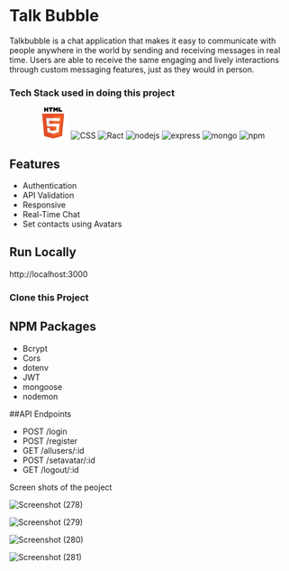 <h1>Talk Bubble</h1>
  
<p>Talkbubble is a chat application that makes it easy to communicate with people anywhere in the world by sending and receiving messages in real time. Users are able to receive the same engaging and lively interactions through custom messaging features, just as they would in person.
</p>


<h3>Tech Stack used in doing this project</h3>

<p align = "center">
<img src="https://github.com/PrinceCorwin/Useful-tech-icons/blob/main/images/HTML.png" alt="html" width="55" height="55"/>
<img src="https://user-images.githubusercontent.com/25181517/183898674-75a4a1b1-f960-4ea9-abcb-637170a00a75.png" alt="CSS" width="50" height="55"/>
<img src="https://cdn.iconscout.com/icon/free/png-512/free-react-1-282599.png?f=avif&w=256" alt="Ract" width="50" height="50"/>
<img src="https://cdn.iconscout.com/icon/free/png-512/free-node-js-3-1174937.png?f=avif&w=256" alt="nodejs" width="50" height="50"/>
<img src="https://res.cloudinary.com/kc-cloud/images/f_auto,q_auto/v1651772163/expressjslogo/expressjslogo.webp?_i=AA" alt="express" width="50" height="50"/>
 <img src="https://cdn.iconscout.com/icon/free/png-256/free-mongodb-3629020-3030245.png" alt="mongo" width="50" height="50"/> 

<img src="https://user-images.githubusercontent.com/25181517/121401671-49102800-c959-11eb-9f6f-74d49a5e1774.png" alt="npm" width="50" height="50"/>


## Features 
-  Authentication
-  API Validation
-  Responsive
-  Real-Time Chat
-  Set contacts using Avatars

## Run Locally
http://localhost:3000

### Clone this Project


## NPM Packages
- Bcrypt
- Cors
- dotenv
- JWT
- mongoose
- nodemon

##API Endpoints
- POST /login
- POST /register
- GET /allusers/:id
- POST /setavatar/:id
- GET /logout/:id

<p>Screen shots of the peoject</p>


![Screenshot (278)](https://github.com/ShradhaVastrakar/TalkBubble/assets/115460277/81c09497-861a-4de3-9bd4-6fb9477df662)

![Screenshot (279)](https://github.com/ShradhaVastrakar/TalkBubble/assets/115460277/15e609c9-c350-4f6f-ad90-be1553741239)

![Screenshot (280)](https://github.com/ShradhaVastrakar/TalkBubble/assets/115460277/90084566-d513-4560-854d-c1814b7ae6b4)

![Screenshot (281)](https://github.com/ShradhaVastrakar/TalkBubble/assets/115460277/ae9e6104-0b42-4653-9ff3-61010ce2524c)

